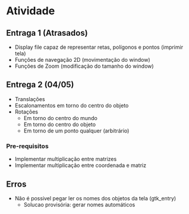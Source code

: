# Atividade

## Entraga 1 (Atrasados)

* Display file capaz de representar retas, polígonos e pontos (imprimir tela)
* Funções de navegação 2D (movimentação do window)
* Funções de Zoom (modificação do tamanho do window)

## Entrega 2 (04/05)

* Translações
* Escalonamentos em torno do centro do objeto
* Rotações
  * Em torno do centro do mundo
  * Em torno do centro do objeto
  * Em torno de um ponto qualquer (arbitrário)‏

### Pre-requisitos

* Implementar multiplicação entre matrizes
* Implementar multiplicação entre coordenada e matriz

## Erros

* Não é possivel pegar ler os nomes dos objetos da tela (gtk_entry)
  * Solucao provisória: gerar nomes automáticos
